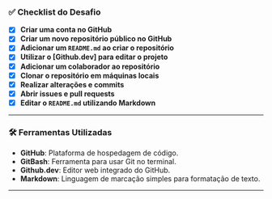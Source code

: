 ### ✅ Checklist do Desafio

- [x] **Criar uma conta no GitHub**
- [x] **Criar um novo repositório público no GitHub**
- [x] **Adicionar um `README.md` ao criar o repositório**
- [x] **Utilizar o [Github.dev] para editar o projeto**
- [x] **Adicionar um colaborador ao repositório**
- [x] **Clonar o repositório em máquinas locais**
- [x] **Realizar alterações e commits**
- [x] **Abrir issues e pull requests**
- [x] **Editar o `README.md` utilizando Markdown**

---

### 🛠️ Ferramentas Utilizadas

- **GitHub**: Plataforma de hospedagem de código.
- **GitBash**: Ferramenta para usar Git no terminal.
- **Github.dev**: Editor web integrado do GitHub.
- **Markdown**: Linguagem de marcação simples para formatação de texto.

---
